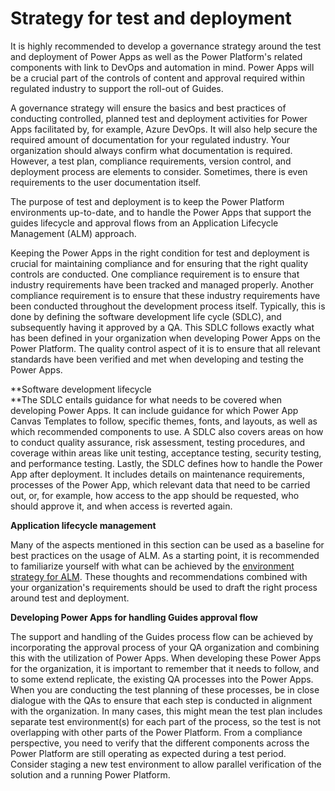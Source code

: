 ﻿---
title: 
description: 
ms.date: 03/09/2023
ms.topic: 
ms.service: 
author: 
ms.author: 
manager: 
---

# Strategy for test and deployment

It is highly recommended to develop a governance strategy around the test and deployment of Power Apps as well as the Power Platform's related components with link to DevOps and automation in mind. Power Apps will be a crucial part of the controls of content and approval required within regulated industry to support the roll-out of Guides.  
  
A governance strategy will ensure the basics and best practices of conducting controlled, planned test and deployment activities for Power Apps facilitated by, for example, Azure DevOps. It will also help secure the required amount of documentation for your regulated industry. Your organization should always confirm what documentation is required. However, a test plan, compliance requirements, version control, and deployment process are elements to consider. Sometimes, there is even requirements to the user documentation itself.

The purpose of test and deployment is to keep the Power Platform environments up-to-date, and to handle the Power Apps that support the guides lifecycle and approval flows from an Application Lifecycle Management (ALM) approach.

Keeping the Power Apps in the right condition for test and deployment is crucial for maintaining compliance and for ensuring that the right quality controls are conducted. One compliance requirement is to ensure that industry requirements have been tracked and managed properly. Another compliance requirement is to ensure that these industry requirements have been conducted throughout the development process itself. Typically, this is done by defining the software development life cycle (SDLC), and subsequently having it approved by a QA. This SDLC follows exactly what has been defined in your organization when developing Power Apps on the Power Platform. The quality control aspect of it is to ensure that all relevant standards have been verified and met when developing and testing the Power Apps.

**Software development lifecycle  
**The SDLC entails guidance for what needs to be covered when developing Power Apps. It can include guidance for which Power App Canvas Templates to follow, specific themes, fonts, and layouts, as well as which recommended components to use. A SDLC also covers areas on how to conduct quality assurance, risk assessment, testing procedures, and coverage within areas like unit testing, acceptance testing, security testing, and performance testing. Lastly, the SDLC defines how to handle the Power App after deployment. It includes details on maintenance requirements, processes of the Power App, which relevant data that need to be carried out, or, for example, how access to the app should be requested, who should approve it, and when access is reverted again.

**Application lifecycle management**

Many of the aspects mentioned in this section can be used as a baseline for best practices on the usage of ALM. As a starting point, it is recommended to familiarize yourself with what can be achieved by the [environment strategy for ALM](https://learn.microsoft.com/en-us/power-platform/alm/environment-strategy-alm). These thoughts and recommendations combined with your organization's requirements should be used to draft the right process around test and deployment.

**Developing Power Apps for handling Guides approval flow**

The support and handling of the Guides process flow can be achieved by incorporating the approval process of your QA organization and combining this with the utilization of Power Apps. When developing these Power Apps for the organization, it is important to remember that it needs to follow, and to some extend replicate, the existing QA processes into the Power Apps. When you are conducting the test planning of these processes, be in close dialogue with the QAs to ensure that each step is conducted in alignment with the organization. In many cases, this might mean the test plan includes separate test environment(s) for each part of the process, so the test is not overlapping with other parts of the Power Platform. From a compliance perspective, you need to verify that the different components across the Power Platform are still operating as expected during a test period. Consider staging a new test environment to allow parallel verification of the solution and a running Power Platform.


